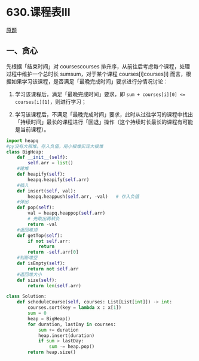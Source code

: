 # 630.课程表III
[原题](https://leetcode-cn.com/problems/course-schedule-iii/)

## 一、贪心
先根据「结束时间」对 coursescourses 排升序，从前往后考虑每个课程，处理过程中维护一个总时长 sumsum，对于某个课程 courses[i]courses[i] 而言，根据如果学习该课程，是否满足「最晚完成时间」要求进行分情况讨论：

1. 学习该课程后，满足「最晚完成时间」要求，即 `sum + courses[i][0] <= courses[i][1]`，则进行学习；

2. 学习该课程后，不满足「最晚完成时间」要求，此时从过往学习的课程中找出「持续时间」最长的课程进行「回退」操作（这个持续时长最长的课程有可能是当前课程）。




```python
import heapq
#py没有大根堆。存入负值，用小根堆实现大根堆
class BigHeap:
    def __init__(self):
        self.arr = list()
    #建堆
    def heapify(self):
        heapq.heapify(self.arr)
    #插入
    def insert(self, val):
        heapq.heappush(self.arr, -val)   # 存入负值
    #弹出
    def pop(self):
        val = heapq.heappop(self.arr)
        # 先取出再转负
        return -val
    #返回堆顶
    def getTop(self):
        if not self.arr:
            return
        return -self.arr[0]
    #判断堆空
    def isEmpty(self):
        return not self.arr
    #返回堆大小
    def size(self):
        return len(self.arr)

class Solution:
    def scheduleCourse(self, courses: List[List[int]]) -> int:
        courses.sort(key = lambda x : x[1])
        sum = 0
        heap = BigHeap()
        for duration, lastDay in courses:
            sum += duration
            heap.insert(duration)
            if sum > lastDay:
                sum -= heap.pop()
        return heap.size()
```

